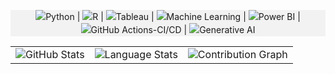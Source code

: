 <div align="center" style="max-width: 800px; margin: 0 auto; background-color: #f2f2f2; padding: 60px auto; text-align: center; line-height: 1.5;">

  ![Python](https://img.shields.io/badge/-Python-3776AB?logo=python&logoColor=white&style=flat) | ![R](https://img.shields.io/badge/-R-276DC3?logo=r&logoColor=white&style=flat) | ![Tableau](https://img.shields.io/badge/-Tableau-E97627?logo=tableau&logoColor=white&style=flat) | ![Machine Learning](https://img.shields.io/badge/-Machine%20Learning-FF6F00?style=flat&logoColor=white) | ![Power BI](https://img.shields.io/badge/-Power%20BI-F2C811?logo=microsoft-power-bi&logoColor=white&style=flat) | ![GitHub Actions-CI/CD](https://img.shields.io/badge/GitHub%20Actions-CI/CD-2088FF?logo=github-actions&logoColor=white&style=flat) | ![Generative AI](https://img.shields.io/badge/-Generative%20AI-4E79A7?style=flat&logo=lock&logoColor=white)

</div>



<div style="max-width: 800 px; margin: 20 px auto; text-align: center;">
  <table style="width: 100 %; text-align: center;">
    <tr>
      <td style="width: 33 %;">
        <img src="https://github-readme-stats.vercel.app/api?username=msaini888&show_icons=true&theme=dracula&count_private=true" alt="GitHub Stats">
      </td>
      <td style="width: 33 %;">
        <img src="https://github-readme-stats.vercel.app/api/top-langs/?username=msaini888&layout=compact&langs_count=10&theme=dracula" alt="Language Stats">
      </td>
      <td style="width: 33 %;">
        <img src="https://github-readme-streak-stats.herokuapp.com/?user=msaini888&theme=dark" alt="Contribution Graph">
      </td>
    </tr>
  </table>
</div>
